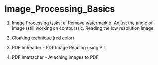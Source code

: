 # Image_Processing_Basics

1. Image Processing tasks:
a. Remove watermark
b. Adjust the angle of Image (still working on contours)
c. Reading the low resolution image

2. Cloaking technique (red color)

3. PDF ImReader - PDF Image Reading using PIL

4. PDF Imattacher - Attaching images to PDF
